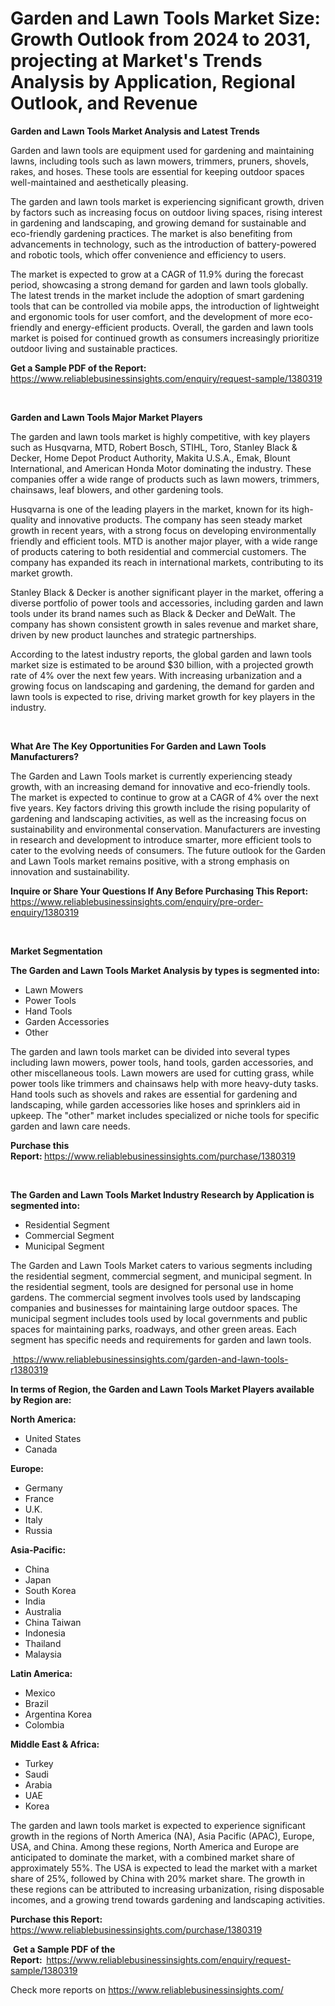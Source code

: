 <p><h1>Garden and Lawn Tools Market Size: Growth Outlook from 2024 to 2031, projecting at Market's Trends Analysis by Application, Regional Outlook, and Revenue</h1></p><p><strong>Garden and Lawn Tools Market Analysis and Latest Trends</strong></p>
<p><p>Garden and lawn tools are equipment used for gardening and maintaining lawns, including tools such as lawn mowers, trimmers, pruners, shovels, rakes, and hoses. These tools are essential for keeping outdoor spaces well-maintained and aesthetically pleasing.</p><p>The garden and lawn tools market is experiencing significant growth, driven by factors such as increasing focus on outdoor living spaces, rising interest in gardening and landscaping, and growing demand for sustainable and eco-friendly gardening practices. The market is also benefiting from advancements in technology, such as the introduction of battery-powered and robotic tools, which offer convenience and efficiency to users.</p><p>The market is expected to grow at a CAGR of 11.9% during the forecast period, showcasing a strong demand for garden and lawn tools globally. The latest trends in the market include the adoption of smart gardening tools that can be controlled via mobile apps, the introduction of lightweight and ergonomic tools for user comfort, and the development of more eco-friendly and energy-efficient products. Overall, the garden and lawn tools market is poised for continued growth as consumers increasingly prioritize outdoor living and sustainable practices.</p></p>
<p><strong>Get a Sample PDF of the Report:&nbsp;</strong> <a href="https://www.reliablebusinessinsights.com/enquiry/request-sample/1380319">https://www.reliablebusinessinsights.com/enquiry/request-sample/1380319</a></p>
<p>&nbsp;</p>
<p><strong>Garden and Lawn Tools Major Market Players</strong></p>
<p><p>The garden and lawn tools market is highly competitive, with key players such as Husqvarna, MTD, Robert Bosch, STIHL, Toro, Stanley Black & Decker, Home Depot Product Authority, Makita U.S.A., Emak, Blount International, and American Honda Motor dominating the industry. These companies offer a wide range of products such as lawn mowers, trimmers, chainsaws, leaf blowers, and other gardening tools.</p><p>Husqvarna is one of the leading players in the market, known for its high-quality and innovative products. The company has seen steady market growth in recent years, with a strong focus on developing environmentally friendly and efficient tools. MTD is another major player, with a wide range of products catering to both residential and commercial customers. The company has expanded its reach in international markets, contributing to its market growth.</p><p>Stanley Black & Decker is another significant player in the market, offering a diverse portfolio of power tools and accessories, including garden and lawn tools under its brand names such as Black & Decker and DeWalt. The company has shown consistent growth in sales revenue and market share, driven by new product launches and strategic partnerships.</p><p>According to the latest industry reports, the global garden and lawn tools market size is estimated to be around $30 billion, with a projected growth rate of 4% over the next few years. With increasing urbanization and a growing focus on landscaping and gardening, the demand for garden and lawn tools is expected to rise, driving market growth for key players in the industry.</p></p>
<p>&nbsp;</p>
<p><strong>What Are The Key Opportunities For Garden and Lawn Tools Manufacturers?</strong></p>
<p><p>The Garden and Lawn Tools market is currently experiencing steady growth, with an increasing demand for innovative and eco-friendly tools. The market is expected to continue to grow at a CAGR of 4% over the next five years. Key factors driving this growth include the rising popularity of gardening and landscaping activities, as well as the increasing focus on sustainability and environmental conservation. Manufacturers are investing in research and development to introduce smarter, more efficient tools to cater to the evolving needs of consumers. The future outlook for the Garden and Lawn Tools market remains positive, with a strong emphasis on innovation and sustainability.</p></p>
<p><strong>Inquire or Share Your Questions If Any Before Purchasing This Report:</strong> <a href="https://www.reliablebusinessinsights.com/enquiry/pre-order-enquiry/1380319">https://www.reliablebusinessinsights.com/enquiry/pre-order-enquiry/1380319</a></p>
<p>&nbsp;</p>
<p><strong>Market Segmentation</strong></p>
<p><strong>The Garden and Lawn Tools Market Analysis by types is segmented into:</strong></p>
<p><ul><li>Lawn Mowers</li><li>Power Tools</li><li>Hand Tools</li><li>Garden Accessories</li><li>Other</li></ul></p>
<p><p>The garden and lawn tools market can be divided into several types including lawn mowers, power tools, hand tools, garden accessories, and other miscellaneous tools. Lawn mowers are used for cutting grass, while power tools like trimmers and chainsaws help with more heavy-duty tasks. Hand tools such as shovels and rakes are essential for gardening and landscaping, while garden accessories like hoses and sprinklers aid in upkeep. The "other" market includes specialized or niche tools for specific garden and lawn care needs.</p></p>
<p><strong>Purchase this Report:&nbsp;</strong><a href="https://www.reliablebusinessinsights.com/purchase/1380319">https://www.reliablebusinessinsights.com/purchase/1380319</a></p>
<p>&nbsp;</p>
<p><strong>The Garden and Lawn Tools Market Industry Research by Application is segmented into:</strong></p>
<p><ul><li>Residential Segment</li><li>Commercial Segment</li><li>Municipal Segment</li></ul></p>
<p><p>The Garden and Lawn Tools Market caters to various segments including the residential segment, commercial segment, and municipal segment. In the residential segment, tools are designed for personal use in home gardens. The commercial segment involves tools used by landscaping companies and businesses for maintaining large outdoor spaces. The municipal segment includes tools used by local governments and public spaces for maintaining parks, roadways, and other green areas. Each segment has specific needs and requirements for garden and lawn tools.</p></p>
<p><a href="https://www.reliablebusinessinsights.com/garden-and-lawn-tools-r1380319">&nbsp;https://www.reliablebusinessinsights.com/garden-and-lawn-tools-r1380319</a></p>
<p><strong>In terms of Region, the Garden and Lawn Tools Market Players available by Region are:</strong></p>
<p>
    <p> <strong> North America: </strong>
        <ul>
            <li>United States</li>
            <li>Canada</li>
        </ul>
        </p> 
    <p> <strong> Europe: </strong>
        <ul>
            <li>Germany</li>
            <li>France</li>
            <li>U.K.</li>
            <li>Italy</li>
            <li>Russia</li>
        </ul>
        </p> 
    <p> <strong> Asia-Pacific: </strong>
        <ul>
            <li>China</li>
            <li>Japan</li>
            <li>South Korea</li>
            <li>India</li>
            <li>Australia</li>
            <li>China Taiwan</li>
            <li>Indonesia</li>
            <li>Thailand</li>
            <li>Malaysia</li>
        </ul>
        </p> 
    <p> <strong> Latin America: </strong>
        <ul>
            <li>Mexico</li>
            <li>Brazil</li>
            <li>Argentina Korea</li>
            <li>Colombia</li>
        </ul>
        </p> 
    <p> <strong> Middle East & Africa: </strong>
        <ul>
            <li>Turkey</li>
            <li>Saudi</li>
            <li>Arabia</li>
            <li>UAE</li>
            <li>Korea</li>
        </ul>
    </p>
    </p>
<p><p>The garden and lawn tools market is expected to experience significant growth in the regions of North America (NA), Asia Pacific (APAC), Europe, USA, and China. Among these regions, North America and Europe are anticipated to dominate the market, with a combined market share of approximately 55%. The USA is expected to lead the market with a market share of 25%, followed by China with 20% market share. The growth in these regions can be attributed to increasing urbanization, rising disposable incomes, and a growing trend towards gardening and landscaping activities.</p></p>
<p><strong>Purchase this Report: </strong><a href="https://www.reliablebusinessinsights.com/purchase/1380319">https://www.reliablebusinessinsights.com/purchase/1380319</a></p>
<p>&nbsp;<strong>Get a Sample PDF of the Report:&nbsp;&nbsp;</strong><a href="https://www.reliablebusinessinsights.com/enquiry/request-sample/1380319">https://www.reliablebusinessinsights.com/enquiry/request-sample/1380319</a></p>
<p><strong></strong></p>
<p>Check more reports on <a href="https://www.reliablebusinessinsights.com/">https://www.reliablebusinessinsights.com/</a></p>
